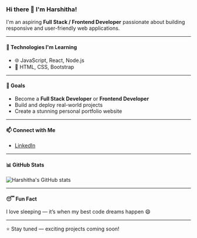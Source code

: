### Hi there 👋 I'm Harshitha!

I'm an aspiring **Full Stack / Frontend Developer** passionate about building responsive and user-friendly web applications.

---

#### 🚀 Technologies I'm Learning
- 🌐 JavaScript, React, Node.js
- 🎨 HTML, CSS, Bootstrap

---

#### 🎯 Goals
- Become a **Full Stack Developer** or **Frontend Developer**
- Build and deploy real-world projects
- Create a stunning personal portfolio website

---

#### 📫 Connect with Me
- [LinkedIn](https://www.linkedin.com/in/nikhila-sri-harshitha-badam-463769365/)

---

#### 📊 GitHub Stats
![Harshitha's GitHub stats](https://github-readme-stats.vercel.app/api?username=badamharshitha&show_icons=true&theme=radical)

---

#### 😴 Fun Fact
I love sleeping — it’s when my best code dreams happen 😄

---

⭐ Stay tuned — exciting projects coming soon!
